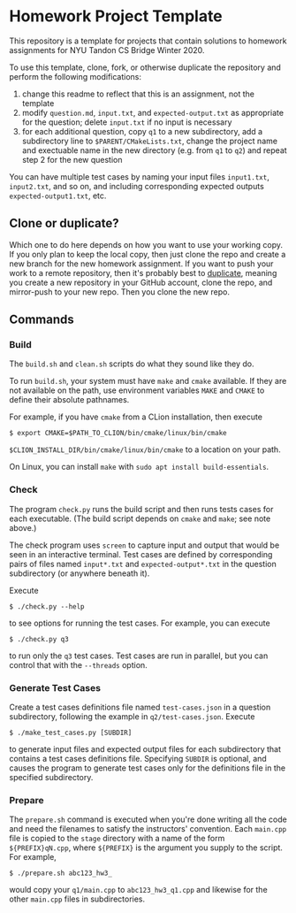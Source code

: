 # Homework Project Template

This repository is a template for projects that contain solutions to homework 
assignments for NYU Tandon CS Bridge Winter 2020.

To use this template, clone, fork, or otherwise duplicate the repository and 
perform the following modifications:

1. change this readme to reflect that this is an assignment, not the template
2. modify `question.md`, `input.txt`, and `expected-output.txt` as appropriate 
   for the question; delete `input.txt` if no input is necessary
3. for each additional question, copy `q1` to a new subdirectory, add a 
   subdirectory line to `$PARENT/CMakeLists.txt`, change the project name and
   exectuable name in the new directory (e.g. from `q1` to `q2`) and repeat 
   step 2 for the new question  

You can have multiple test cases by naming your input files `input1.txt`, `input2.txt`,
and so on, and including corresponding expected outputs `expected-output1.txt`, etc.

## Clone or duplicate?

Which one to do here depends on how you want to use your working copy. If you only 
plan to keep the local copy, then just clone the repo and create a new branch for 
the new homework assignment. If you want to push your work to a remote repository, 
then it's probably best to [duplicate](https://help.github.com/en/github/creating-cloning-and-archiving-repositories/duplicating-a-repository), 
meaning you create a new repository in your GitHub account, clone the repo, and 
mirror-push to your new repo. Then you clone the new repo.

## Commands

### Build

The `build.sh` and `clean.sh` scripts do what they sound like they do.

To run `build.sh`, your system must have `make` and `cmake` available.
If they are not available on the path, use environment variables `MAKE`
and `CMAKE` to define their absolute pathnames. 

For example, if you have `cmake` from a CLion installation, then execute

    $ export CMAKE=$PATH_TO_CLION/bin/cmake/linux/bin/cmake

`$CLION_INSTALL_DIR/bin/cmake/linux/bin/cmake` to a location on your
path.

On Linux, you can install `make` with `sudo apt install build-essentials`.

### Check

The program `check.py` runs the build script and then runs tests cases
for each executable. (The build script depends on `cmake` and `make`; 
see note above.)

The check program uses `screen` to capture input and output that would be seen 
in an interactive terminal. Test cases are defined by corresponding pairs of 
files named `input*.txt` and `expected-output*.txt` in the question 
subdirectory (or anywhere beneath it). 

Execute 

    $ ./check.py --help

to see options for running the test cases. For example, you can execute

    $ ./check.py q3 

to run only the `q3` test cases. Test cases are run in parallel, but you 
can control that with the `--threads` option.

### Generate Test Cases

Create a test cases definitions file named `test-cases.json` in a question 
subdirectory, following the example in `q2/test-cases.json`. Execute

    $ ./make_test_cases.py [SUBDIR]

to generate input files and expected output files for each subdirectory that
contains a test cases definitions file. Specifying `SUBDIR` is optional, and 
causes the program to generate test cases only for the definitions file in 
the specified subdirectory. 

### Prepare

The `prepare.sh` command is executed when you're done writing all the code and
need the filenames to satisfy the instructors' convention. Each `main.cpp` file
is copied to the `stage` directory with a name of the form `${PREFIX}qN.cpp`,
where `${PREFIX}` is the argument you supply to the script. For example, 

    $ ./prepare.sh abc123_hw3_

would copy your `q1/main.cpp` to `abc123_hw3_q1.cpp` and likewise for the
other `main.cpp` files in subdirectories.
